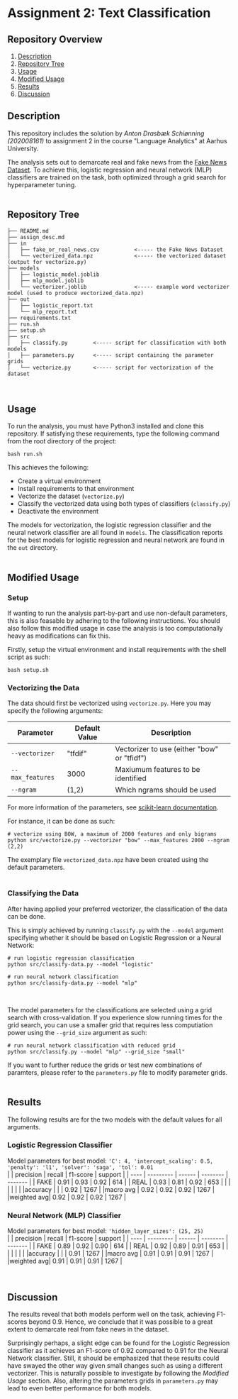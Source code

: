 # Assignment 2: Text Classification

## Repository Overview
1. [Description](#description)
2. [Repository Tree](#tree)
3. [Usage](#gusage)
4. [Modified Usage](#musage)
5. [Results](#results)
6. [Discussion](#discussion)

## Description <a name="description"></a>
This repository includes the solution by *Anton Drasbæk Schiønning (202008161)* to assignment 2 in the course "Language Analytics" at Aarhus University.

The analysis sets out to demarcate real and fake news from the [Fake News Dataset](https://www.kaggle.com/datasets/jillanisofttech/fake-or-real-news). To achieve this, logistic regression and neural network (MLP) classifiers are trained on the task, both optimized through a grid search for hyperparameter tuning.
</br></br>

## Repository Tree <a name="tree"></a>

```
├── README.md                   
├── assign_desc.md              
├── in
│   ├── fake_or_real_news.csv           <----- the Fake News Dataset
│   └── vectorized_data.npz             <----- the vectorized dataset (output for vectorize.py)
├── models
│   ├── logistic_model.joblib           
│   ├── mlp_model.joblib                
│   └── vectorizer.joblib               <----- example word vectorizer model (used to produce vectorized_data.npz)
├── out
│   ├── logistic_report.txt             
│   └── mlp_report.txt                  
├── requirements.txt            
├── run.sh 
├── setup.sh
├── src
│   ├── classify.py        <----- script for classification with both models
│   ├── parameters.py      <----- script containing the parameter grids
│   └── vectorize.py       <----- script for vectorization of the dataset

```
<br>

## Usage <a name="gusage"></a>
To run the analysis, you must have Python3 installed and clone this repository. If satisfying these requirements, type the following command from the root directory of the project:
```
bash run.sh
```

This achieves the following:
* Create a virtual environment
* Install requirements to that environment
* Vectorize the dataset (`vectorize.py`)
* Classify the vectorized data using both types of classifiers (`classify.py`)
* Deactivate the environment

The models for vectorization, the logistic regression classifier and the neural network classifier are all found in `models`. The classification reports for the best models for logistic regression and neural network are found in the `out` directory.
</br></br>

## Modified Usage <a name="musage"></a>
### Setup
If wanting to run the analysis part-by-part and use non-default parameters, this is also feasable by adhering to the following instructions. You should also follow this modified usage in case the analysis is too computationally heavy as modifications can fix this. <br>

Firstly, setup the virtual environment and install requirements with the shell script as such:
```
bash setup.sh
```

### Vectorizing the Data
The data should first be vectorized using `vectorize.py`. Here you may specify the following arguments:

| Parameter       | Default Value | Description |
|-----------------|--------------|--------------|
| `--vectorizer`      | "tfdif"      | Vectorizer to use (either "bow" or "tfidf")|
| `--max_features`    | 3000         | Maxiumum features to be identified|
| `--ngram`           | (1,2)        | Which ngrams should be used|

For more information of the parameters, see [scikit-learn documentation](https://scikit-learn.org/stable/modules/generated/sklearn.feature_extraction.text.CountVectorizer.html).

For instance, it can be done as such:
```
# vectorize using BOW, a maximum of 2000 features and only bigrams
python src/vectorize.py --vectorizer "bow" --max_features 2000 --ngram (2,2)
```
The exemplary file `vectorized_data.npz` have been created using the default parameters.
</br></br>

### Classifying the Data
After having applied your preferred vectorizer, the classification of the data can be done. <br>

This is simply achieved by running `classify.py` with the `--model` argument specifying whether it should be based on Logistic Regression or a Neural Network:
```
# run logistic regression classification
python src/classify-data.py --model "logistic"

# run neural network classification
python src/classify-data.py --model "mlp"
```
<br>

The model parameters for the classifications are selected using a grid search with cross-validation. If you experience slow running times for the grid search, you can use a smaller grid that requires less computiation power using the `--grid_size` argument as such:
```
# run neural network classification with reduced grid
python src/classify.py --model "mlp" --grid_size "small"
```
If you want to further reduce the grids or test new combinations of paramters, please refer to the `parameters.py` file to modify parameter grids.
</br></br>

## Results <a name="results"></a>
The following results are for the two models with the default values for all arguments.

### Logistic Regression Classifier
Model parameters for best model: `'C': 4, 'intercept_scaling': 0.5, 'penalty': 'l1', 'solver': 'saga', 'tol': 0.01` <br>
|            | precision | recall | f1-score | support |
| ----       | --------- | ------ | -------- | ------- |
| FAKE       | 0.91      | 0.93   | 0.92     | 614     |
| REAL       | 0.93      | 0.81   | 0.92     | 653     |
|            |           |        |          |         |
|accuracy    |           |        | 0.92     | 1267    |
|macro avg   | 0.92      | 0.92   | 0.92     | 1267    |
|weighted avg| 0.92      | 0.92   | 0.92     | 1267    |


### Neural Network (MLP) Classifier
Model parameters for best model: `'hidden_layer_sizes': (25, 25)` <br>
|            | precision | recall | f1-score | support |
| ----       | --------- | ------ | -------- | ------- |
| FAKE       | 0.89      | 0.92   | 0.90     | 614     |
| REAL       | 0.92      | 0.89   | 0.91     | 653     |
|            |           |        |          |         |
|accuracy    |           |        | 0.91     | 1267    |
|macro avg   | 0.91      | 0.91   | 0.91     | 1267    |
|weighted avg| 0.91      | 0.91   | 0.91     | 1267    |

<br>

## Discussion <a name="discussion"></a>
The results reveal that both models perform well on the task, achieving F1-scores beyond 0.9. Hence, we conclude that it was possible to a great extent to demarcate real from fake news in the dataset. <br>

Surprisingly perhaps, a slight edge can be found for the Logistic Regression classifier as it achieves an F1-score of 0.92 compared to 0.91 for the Neural Network classifier. Still, it should be emphasized that these results could have swayed the other way given small changes such as using a different vectorizer. This is naturally possible to investigate by following the *Modified Usage* section. Also, altering the parameters grids in `parameters.py` may lead to even better performance for both models.

